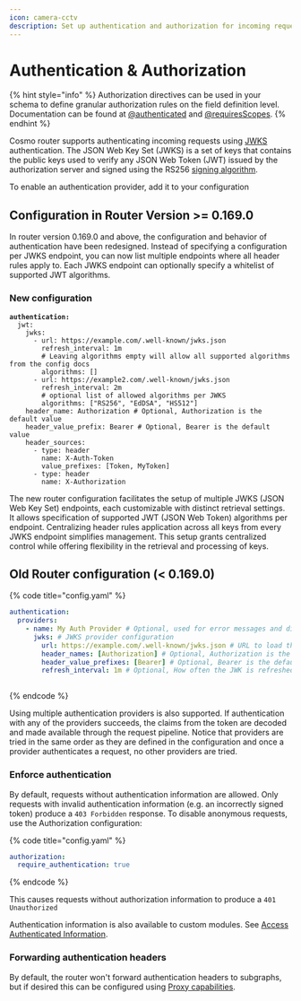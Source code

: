 ```yaml
---
icon: camera-cctv
description: Set up authentication and authorization for incoming requests
---
```


# Authentication & Authorization

{% hint style="info" %}
Authorization directives can be used in your schema to define granular authorization rules on the field definition level.\
Documentation can be found at [@authenticated](../federation/directives/authenticated.md) and [@requiresScopes](../federation/directives/requiresscopes.md).
{% endhint %}

Cosmo router supports authenticating incoming requests using [JWKS](https://auth0.com/docs/secure/tokens/json-web-tokens/json-web-key-sets) authentication. The JSON Web Key Set (JWKS) is a set of keys that contains the public keys used to verify any JSON Web Token (JWT) issued by the authorization server and signed using the RS256 [signing algorithm](https://auth0.com/docs/tokens/concepts/signing-algorithms).

To enable an authentication provider, add it to your configuration

## Configuration in Router Version >= 0.169.0

In router version 0.169.0 and above, the configuration and behavior of authentication have been redesigned. Instead of specifying a configuration per JWKS endpoint, you can now list multiple endpoints where all header rules apply to. Each JWKS endpoint can optionally specify a whitelist of supported JWT algorithms.

### New configuration

<pre class="language-yaml" data-title="config.yaml"><code class="lang-yaml"><strong>authentication:
</strong>  jwt:
    jwks:
      - url: https://example.com/.well-known/jwks.json
        refresh_interval: 1m
        # Leaving algorithms empty will allow all supported algorithms from the config docs
        algorithms: []
      - url: https://example2.com/.well-known/jwks.json
        refresh_interval: 2m
        # optional list of allowed algorithms per JWKS
        algorithms: ["RS256", "EdDSA", "HS512"]
    header_name: Authorization # Optional, Authorization is the default value
    header_value_prefix: Bearer # Optional, Bearer is the default value
    header_sources:
      - type: header 
        name: X-Auth-Token
        value_prefixes: [Token, MyToken]
      - type: header
        name: X-Authorization
</code></pre>

The new router configuration facilitates the setup of multiple JWKS (JSON Web Key Set) endpoints, each customizable with distinct retrieval settings. It allows specification of supported JWT (JSON Web Token) algorithms per endpoint. Centralizing header rules application across all keys from every JWKS endpoint simplifies management. This setup grants centralized control while offering flexibility in the retrieval and processing of keys.

## Old Router configuration (< 0.169.0)&#x20;

{% code title="config.yaml" %}
```yaml
authentication:
  providers:
    - name: My Auth Provider # Optional, used for error messages and diagnostics
      jwks: # JWKS provider configuration
        url: https://example.com/.well-known/jwks.json # URL to load the JWKS from (Authorization server)
        header_names: [Authorization] # Optional, Authorization is the default value
        header_value_prefixes: [Bearer] # Optional, Bearer is the default value
        refresh_interval: 1m # Optional, How often the JWK is refreshed
       
```
{% endcode %}



Using multiple authentication providers is also supported. If authentication with any of the providers succeeds, the claims from the token are decoded and made available through the request pipeline. Notice that providers are tried in the same order as they are defined in the configuration and once a provider authenticates a request, no other providers are tried.

### Enforce authentication

By default, requests without authentication information are allowed. Only requests with invalid authentication information (e.g. an incorrectly signed token) produce a `403 Forbidden` response. To disable anonymous requests, use the Authorization configuration:

{% code title="config.yaml" %}
```yaml
authorization:
  require_authentication: true
```
{% endcode %}

This causes requests without authorization information to produce a `401 Unauthorized`

Authentication information is also available to custom modules. See [Access Authenticated Information](custom-modules.md#access-authentication-information).

### Forwarding authentication headers

By default, the router won't forward authentication headers to subgraphs, but if desired this can be configured using [Proxy capabilities](proxy-capabilities/).
